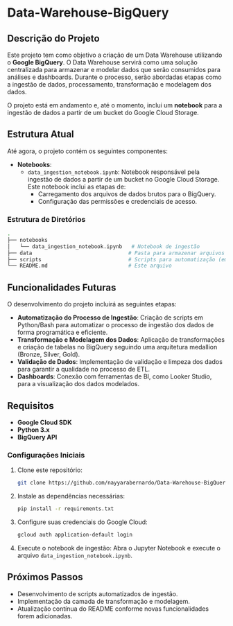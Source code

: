 # Data-Warehouse-BigQuery

## Descrição do Projeto

Este projeto tem como objetivo a criação de um Data Warehouse utilizando o **Google BigQuery**. O Data Warehouse servirá como uma solução centralizada para armazenar e modelar dados que serão consumidos para análises e dashboards. Durante o processo, serão abordadas etapas como a ingestão de dados, processamento, transformação e modelagem dos dados.

O projeto está em andamento e, até o momento, inclui um **notebook** para a ingestão de dados a partir de um bucket do Google Cloud Storage.

## Estrutura Atual

Até agora, o projeto contém os seguintes componentes:

- **Notebooks**:
  - `data_ingestion_notebook.ipynb`: Notebook responsável pela ingestão de dados a partir de um bucket no Google Cloud Storage. Este notebook inclui as etapas de:
    - Carregamento dos arquivos de dados brutos para o BigQuery.
    - Configuração das permissões e credenciais de acesso.
  
### Estrutura de Diretórios

```bash
.
├── notebooks
│   └── data_ingestion_notebook.ipynb   # Notebook de ingestão
├── data                               # Pasta para armazenar arquivos locais temporariamente
├── scripts                            # Scripts para automatização (em breve)
└── README.md                          # Este arquivo
```

## Funcionalidades Futuras

O desenvolvimento do projeto incluirá as seguintes etapas:

- **Automatização do Processo de Ingestão**: Criação de scripts em Python/Bash para automatizar o processo de ingestão dos dados de forma programática e eficiente.
- **Transformação e Modelagem dos Dados**: Aplicação de transformações e criação de tabelas no BigQuery seguindo uma arquitetura medallion (Bronze, Silver, Gold).
- **Validação de Dados**: Implementação de validação e limpeza dos dados para garantir a qualidade no processo de ETL.
- **Dashboards**: Conexão com ferramentas de BI, como Looker Studio, para a visualização dos dados modelados.

## Requisitos

- **Google Cloud SDK**
- **Python 3.x**
- **BigQuery API**

### Configurações Iniciais

1. Clone este repositório:
   ```bash
   git clone https://github.com/nayyarabernardo/Data-Warehouse-BigQuery/.git
   ```

2. Instale as dependências necessárias:
   ```bash
   pip install -r requirements.txt
   ```

3. Configure suas credenciais do Google Cloud:
   ```bash
   gcloud auth application-default login
   ```

4. Execute o notebook de ingestão:
   Abra o Jupyter Notebook e execute o arquivo `data_ingestion_notebook.ipynb`.

## Próximos Passos

- Desenvolvimento de scripts automatizados de ingestão.
- Implementação da camada de transformação e modelagem.
- Atualização contínua do README conforme novas funcionalidades forem adicionadas.
